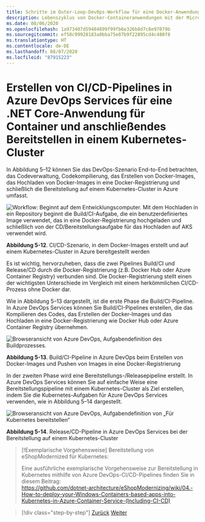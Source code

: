 ```yaml
---
title: Schritte im Outer-Loop-DevOps-Workflow für eine Docker-Anwendung
description: Lebenszyklus von Docker-Containeranwendungen mit der Microsoft-Plattform und Tools
ms.date: 08/06/2020
ms.openlocfilehash: 1a973407d59484899f99fb6e326b8d7c8e97079b
ms.sourcegitcommit: ef50c99928183a0bba75e07b9f22895cd4c480f8
ms.translationtype: HT
ms.contentlocale: de-DE
ms.lasthandoff: 08/07/2020
ms.locfileid: "87915223"
---
```

# <a name="creating-cicd-pipelines-in-azure-devops-services-for-a-net-core-application-on-containers-and-deploying-to-a-kubernetes-cluster"></a>Erstellen von CI/CD-Pipelines in Azure DevOps Services für eine .NET Core-Anwendung für Container und anschließendes Bereitstellen in einem Kubernetes-Cluster

In Abbildung 5–12 können Sie das DevOps-Szenario End-to-End betrachten, das Codeverwaltung, Codekompilierung, das Erstellen von Docker-Images, das Hochladen von Docker-Images in eine Docker-Registrierung und schließlich die Bereitstellung auf einem Kubernetes-Cluster in Azure umfasst.

![Workflow: Beginnt auf dem Entwicklungscomputer. Mit dem Hochladen in ein Repository beginnt die Build/CI-Aufgabe, die ein benutzerdefiniertes Image verwendet, das in eine Docker-Registrierung hochgeladen und schließlich von der CD/Bereitstellungsaufgabe für das Hochladen auf AKS verwendet wird.](media/docker-workflow-ci-cd-aks.png)

**Abbildung 5-12**. CI/CD-Szenario, in dem Docker-Images erstellt und auf einem Kubernetes-Cluster in Azure bereitgestellt werden

Es ist wichtig, hervorzuheben, dass die zwei Pipelines Build/CI und Release/CD durch die Docker-Registrierung (z.B. Docker Hub oder Azure Container Registry) verbunden sind. Die Docker-Registrierung stellt einen der wichtigsten Unterschiede im Vergleich mit einem herkömmlichen CI/CD-Prozess ohne Docker dar.

Wie in Abbildung 5–13 dargestellt, ist die erste Phase die Build/CI-Pipeline. In Azure DevOps Services können Sie Build/CI-Pipelines erstellen, die das Kompilieren des Codes, das Erstellen der Docker-Images und das Hochladen in eine Docker-Registrierung wie Docker Hub oder Azure Container Registry übernehmen.

![Browseransicht von Azure DevOps, Aufgabendefinition des Buildprozesses.](media/build-ci-pipeline-azure-devops-push-to-docker-registry.png)

**Abbildung 5-13**. Build/CI-Pipeline in Azure DevOps beim Erstellen von Docker-Images und Pushen von Images in eine Docker-Registrierung

In der zweiten Phase wird eine Bereitstellungs-/Releasepipeline erstellt. In Azure DevOps Services können Sie auf einfache Weise eine Bereitstellungspipeline mit einem Kubernetes-Cluster als Ziel erstellen, indem Sie die Kubernetes-Aufgaben für Azure DevOps Services verwenden, wie in Abbildung 5–14 dargestellt.

![Browseransicht von Azure DevOps, Aufgabendefinition von „Für Kubernetes bereitstellen“](media/release-cd-pipeline-azure-devops-deploy-to-kubernetes.png)

**Abbildung 5-14**. Release/CD-Pipeline in Azure DevOps Services bei der Bereitstellung auf einem Kubernetes-Cluster

> [!Exemplarische Vorgehensweise] Bereitstellung von eShopModernized für Kubernetes:
>
> Eine ausführliche exemplarische Vorgehensweise zur Bereitstellung in Kubernetes mithilfe von Azure DevOps-CI/CD-Pipelines finden Sie in diesem Beitrag: \
><https://github.com/dotnet-architecture/eShopModernizing/wiki/04.-How-to-deploy-your-Windows-Containers-based-apps-into-Kubernetes-in-Azure-Container-Service-(Including-CI-CD)>

>[!div class="step-by-step"]
>[Zurück](docker-application-outer-loop-devops-workflow.md)
>[Weiter](../run-manage-monitor-docker-environments/index.md)
